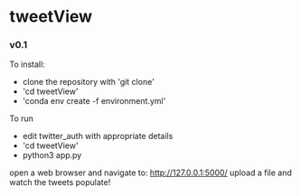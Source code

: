 # tweetView
### v0.1
To install:
  - clone the repository with 'git clone'
  - 'cd tweetView'
  - 'conda env create -f environment.yml'

To run
  - edit twitter_auth with appropriate details
  - 'cd tweetView'
  - python3 app.py
  
open a web browser and navigate to: http://127.0.0.1:5000/
upload a file and watch the tweets populate!
